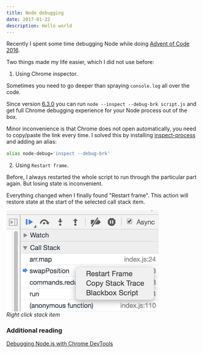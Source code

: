 ```yaml
---
title: Node debugging
date: 2017-01-22
description: Hello world
---
```


Recently I spent some time debugging Node while doing [Advent of Code 2016](http://adventofcode.com/2016).

Two things made my life easier, which I did not use before:

1. Using Chrome inspector.

Sometimes you need to go deeper than spraying `console.log` all over the code.

Since version [6.3.0](https://github.com/nodejs/node/blob/master/doc/changelogs/CHANGELOG_V6.md#2016-07-06-version-630-current-fishrock123) you can run `node --inspect --debug-brk script.js` and get full Chrome debugging experience for your Node process out of the box.

Minor inconvenience is that Chrome does not open automatically, you need to copy/paste the link every time. I solved this by installing [inspect-process](https://github.com/jaridmargolin/inspect-process) and adding an alias:

```bash
alias node-debug='inspect --debug-brk'
```

2. Using `Restart frame`.

Before, I always restarted the whole script to run through the particular part again. But losing state is inconvenient.

Everything changed when I finally found "Restart frame". This action will restore state at the start of the selected call stack item.

<img style="display: block;" src="chrome-restart-frame.png" width="400" />
<em>Right click stack item</em>

### Additional reading

[Debugging Node.js with Chrome DevTools](https://medium.com/@paul_irish/debugging-node-js-nightlies-with-chrome-devtools-7c4a1b95ae27)
